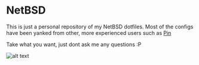 # NetBSD
This is just a personal repository of my NetBSD dotfiles. Most of the configs have been yanked from other, more experienced users such as [Pin](https://github.com/voidpin)

Take what you want, just dont ask me any questions :P

![alt text](https://i.postimg.cc/ryN3ZrNZ/root-10-02-2021-2128.png)
